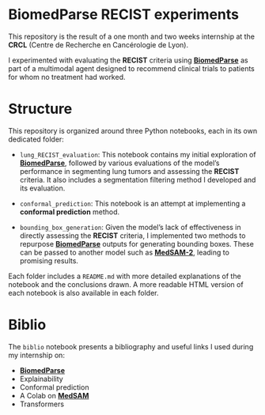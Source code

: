# **BiomedParse RECIST experiments**

This repository is the result of a one month and two weeks internship at the **CRCL** (Centre de Recherche en Cancérologie de Lyon).

I experimented with evaluating the **RECIST** criteria using [**BiomedParse**](https://github.com/microsoft/BiomedParse) as part of a multimodal agent designed to recommend clinical trials to patients for whom no treatment had worked.

# **Structure**

This repository is organized around three Python notebooks, each in its own dedicated folder:

- `lung_RECIST_evaluation`: This notebook contains my initial exploration of [**BiomedParse**](https://github.com/microsoft/BiomedParse), followed by various evaluations of the model’s performance in segmenting lung tumors and assessing the **RECIST** criteria. It also includes a segmentation filtering method I developed and its evaluation.

- `conformal_prediction`: This notebook is an attempt at implementing a **conformal prediction** method.

- `bounding_box_generation`: Given the model’s lack of effectiveness in directly assessing the **RECIST** criteria, I implemented two methods to repurpose [**BiomedParse**](https://github.com/microsoft/BiomedParse) outputs for generating bounding boxes. These can be passed to another model such as [**MedSAM-2**](https://supermedintel.github.io/Medical-SAM2/), leading to promising results.

Each folder includes a `README.md` with more detailed explanations of the notebook and the conclusions drawn. A more readable HTML version of each notebook is also available in each folder.

# **Biblio**

The `biblio` notebook presents a bibliography and useful links I used during my internship on:
- [**BiomedParse**](https://github.com/microsoft/BiomedParse)
- Explainability
- Conformal prediction
- A Colab on [**MedSAM**](https://github.com/bowang-lab/MedSAM)
- Transformers














